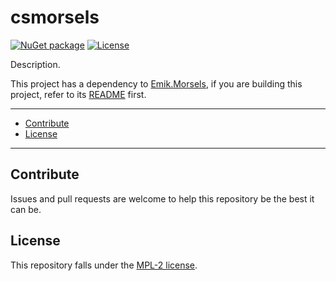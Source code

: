 # csmorsels

[![NuGet package](https://img.shields.io/nuget/v/csmorsels.svg?logo=NuGet)](https://www.nuget.org/packages/csmorsels)
[![License](https://img.shields.io/github/license/Emik03/csmorsels.svg?style=flat)](https://github.com/Emik03/csmorsels/blob/main/LICENSE)

Description.

This project has a dependency to [Emik.Morsels](https://github.com/Emik03/Emik.Morsels), if you are building this
project, refer to its [README](https://github.com/Emik03/Emik.Morsels/blob/main/README.md) first.

---

- [Contribute](#contribute)
- [License](#license)

---

## Contribute

Issues and pull requests are welcome to help this repository be the best it can be.

## License

This repository falls under the [MPL-2 license](https://www.mozilla.org/en-US/MPL/2.0/).
